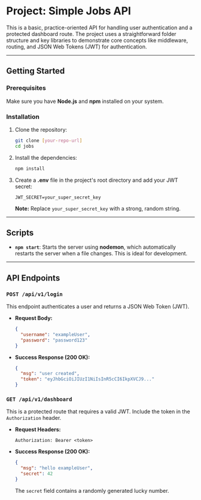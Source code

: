 # Project: Simple Jobs API

This is a basic, practice-oriented API for handling user authentication and a protected dashboard route. The project uses a straightforward folder structure and key libraries to demonstrate core concepts like middleware, routing, and JSON Web Tokens (JWT) for authentication.

---

## Getting Started

### Prerequisites

Make sure you have **Node.js** and **npm** installed on your system.

### Installation

1.  Clone the repository:
    ```bash
    git clone [your-repo-url]
    cd jobs
    ```
2.  Install the dependencies:
    ```bash
    npm install
    ```
3.  Create a **.env** file in the project's root directory and add your JWT secret:
    ```env
    JWT_SECRET=your_super_secret_key
    ```
    **Note:** Replace `your_super_secret_key` with a strong, random string.

---

## Scripts

-   **`npm start`**: Starts the server using **nodemon**, which automatically restarts the server when a file changes. This is ideal for development.

---

## API Endpoints

### `POST /api/v1/login`

This endpoint authenticates a user and returns a JSON Web Token (JWT).

-   **Request Body:**
    ```json
    {
      "username": "exampleUser",
      "password": "password123"
    }
    ```

-   **Success Response (200 OK):**
    ```json
    {
      "msg": "user created",
      "token": "eyJhbGciOiJIUzI1NiIsInR5cCI6IkpXVCJ9..."
    }
    ```

### `GET /api/v1/dashboard`

This is a protected route that requires a valid JWT. Include the token in the `Authorization` header.

-   **Request Headers:**
    ```
    Authorization: Bearer <token>
    ```

-   **Success Response (200 OK):**
    ```json
    {
      "msg": "hello exampleUser",
      "secret": 42
    }
    ```
    The `secret` field contains a randomly generated lucky number.
